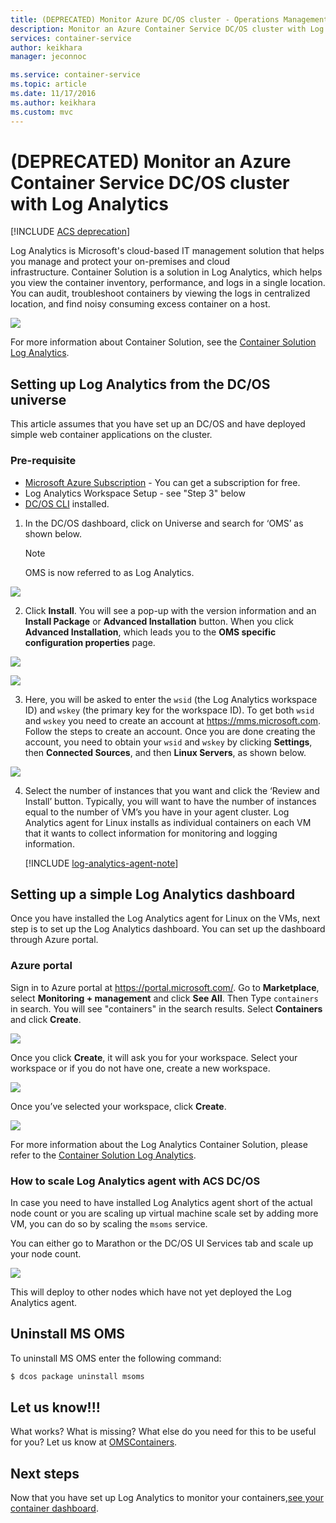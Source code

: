 ```yaml
---
title: (DEPRECATED) Monitor Azure DC/OS cluster - Operations Management
description: Monitor an Azure Container Service DC/OS cluster with Log Analytics.
services: container-service
author: keikhara
manager: jeconnoc

ms.service: container-service
ms.topic: article
ms.date: 11/17/2016
ms.author: keikhara
ms.custom: mvc
---
```


# (DEPRECATED) Monitor an Azure Container Service DC/OS cluster with Log Analytics

[!INCLUDE [ACS deprecation](../../../includes/container-service-deprecation.md)]

Log Analytics is Microsoft's cloud-based IT
management solution that helps you manage and protect your on-premises
and cloud infrastructure. Container Solution is a solution in Log
Analytics, which helps you view the container inventory, performance,
and logs in a single location. You can audit, troubleshoot containers by
viewing the logs in centralized location, and find noisy consuming
excess container on a host.

![](media/container-service-monitoring-oms/image1.png)

For more information about Container Solution, see the
[Container Solution Log
Analytics](../../log-analytics/log-analytics-containers.md).

## Setting up Log Analytics from the DC/OS universe


This article assumes that you have set up an DC/OS and
have deployed simple web container applications on the cluster.

### Pre-requisite
- [Microsoft Azure Subscription](https://azure.microsoft.com/free/) - You can get a subscription for free.  
- Log Analytics Workspace Setup - see "Step 3" below
- [DC/OS CLI](https://dcos.io/docs/1.8/usage/cli/install/) installed.

1. In the DC/OS dashboard, click on Universe and search
for ‘OMS’ as shown below.

   >[!NOTE]
   >OMS is now referred to as Log Analytics.

 ![](media/container-service-monitoring-oms/image2.png)

2. Click **Install**. You will see a pop-up with the version
information and an **Install Package** or **Advanced Installation**
button. When you click **Advanced Installation**, which leads you to the **OMS specific configuration
properties** page.

 ![](media/container-service-monitoring-oms/image3.png)

 ![](media/container-service-monitoring-oms/image4.png)

3. Here, you will be asked to enter the `wsid` (the Log Analytics workspace ID)
and `wskey` (the primary key for the workspace ID). To get both `wsid` and
`wskey` you need to create an account at <https://mms.microsoft.com>.
Follow the steps to create an account. Once you are done creating
the account, you need to obtain your `wsid` and `wskey` by clicking **Settings**, then **Connected Sources**, and then **Linux Servers**, as shown below.

 ![](media/container-service-monitoring-oms/image5.png)

4. Select the number of instances that you want and click the ‘Review and Install’ button. Typically, you will want to have the number of instances equal to the number of VM’s you have in your agent cluster. Log Analytics agent for Linux installs as individual containers on each VM that it wants to collect information for monitoring and logging information.

   [!INCLUDE [log-analytics-agent-note](../../../includes/log-analytics-agent-note.md)] 

## Setting up a simple Log Analytics dashboard

Once you have installed the Log Analytics agent for Linux on the VMs, next step is
to set up the Log Analytics dashboard. You can set up the dashboard through Azure portal.

### Azure portal 

Sign in to Azure portal at <https://portal.microsoft.com/>. Go to
**Marketplace**, select **Monitoring + management** and click **See All**. Then Type `containers` in search. You will see "containers" in the search results. Select **Containers** and click **Create**.

![](media/container-service-monitoring-oms/image9.png)

Once you click **Create**, it will ask you for your workspace. Select your
workspace or if you do not have one, create a new workspace.

![](media/container-service-monitoring-oms/image10.PNG)

Once you’ve selected your workspace, click **Create**.

![](media/container-service-monitoring-oms/image11.png)

For more information about the Log Analytics Container Solution, please refer to the
[Container Solution Log
Analytics](../../log-analytics/log-analytics-containers.md).

### How to scale Log Analytics agent with ACS DC/OS 

In case you need to have installed Log Analytics agent short of the actual node
count or you are scaling up virtual machine scale set by adding more VM, you can do so by
scaling the `msoms` service.

You can either go to Marathon or the DC/OS UI Services tab and scale up
your node count.

![](media/container-service-monitoring-oms/image12.PNG)

This will deploy to other nodes which have not yet deployed the Log Analytics agent.

## Uninstall MS OMS

To uninstall MS OMS enter the following command:

```bash
$ dcos package uninstall msoms
```

## Let us know!!!
What works? What is missing? What else do you need for this to be useful for you? Let us know at <a href="mailto:OMSContainers@microsoft.com">OMSContainers</a>.

## Next steps

 Now that you have set up Log Analytics to monitor your containers,[see your container dashboard](../../log-analytics/log-analytics-containers.md).
